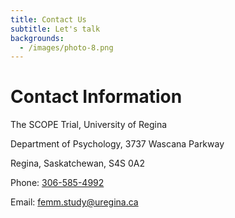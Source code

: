 ```yaml
---
title: Contact Us
subtitle: Let's talk
backgrounds:
  - /images/photo-8.png
---
```


# Contact Information

The SCOPE Trial, University of Regina

Department of Psychology, 3737 Wascana Parkway

Regina, Saskatchewan, S4S 0A2

Phone: [306-585-4992](tel:306-585-4992)

Email: [femm.study@uregina.ca](mailto:femm.study@uregina.ca)
